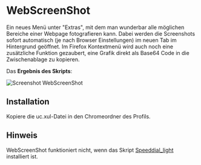 # WebScreenShot
Ein neues Menü unter "Extras", mit dem man wunderbar alle möglichen Bereiche einer Webpage fotografieren kann. Dabei 
werden die Screenshots sofort automatisch (je nach Browser Einstellungen) im neuen Tab im Hintergrund geöffnet. 
Im Firefox Kontextmenü wird auch noch eine zusätzliche Funktion gezaubert, eine Grafik direkt als Base64 Code in die 
Zwischenablage zu kopieren.

Das **Ergebnis des Skripts**:

![Screenshot WebScreenShot](https://github.com/ardiman/userChrome.js/raw/master/webscreenshot/scr_webscreenshot.png)

## Installation
Kopiere die uc.xul-Datei in den Chromeordner des Profils.

## Hinweis
WebScreenShot funktioniert nicht, wenn das Skript [Speeddial_light](https://github.com/ardiman/userChrome.js/tree/master/speeddial_light) installiert ist.